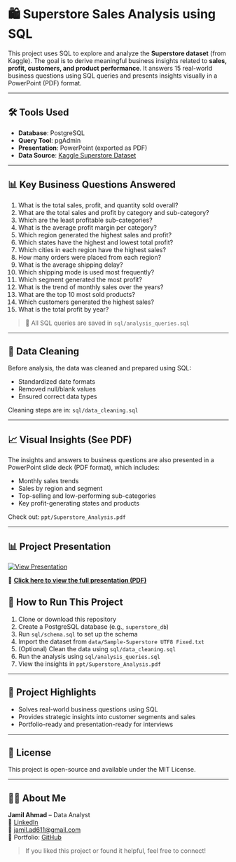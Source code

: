 # 🛍️ Superstore Sales Analysis using SQL

This project uses SQL to explore and analyze the **Superstore dataset** (from Kaggle). The goal is to derive meaningful business insights related to **sales, profit, customers, and product performance**. It answers 15 real-world business questions using SQL queries and presents insights visually in a PowerPoint (PDF) format.

---

## 🛠️ Tools Used

- **Database**: PostgreSQL  
- **Query Tool**: pgAdmin  
- **Presentation**: PowerPoint (exported as PDF)  
- **Data Source**: [Kaggle Superstore Dataset](https://www.kaggle.com/datasets/vivek468/superstore-dataset-final)

---

## 📊 Key Business Questions Answered

1. What is the total sales, profit, and quantity sold overall?
2. What are the total sales and profit by category and sub-category?
3. Which are the least profitable sub-categories?
4. What is the average profit margin per category?
5. Which region generated the highest sales and profit?
6. Which states have the highest and lowest total profit?
7. Which cities in each region have the highest sales?
8. How many orders were placed from each region?
9. What is the average shipping delay?
10. Which shipping mode is used most frequently?
11. Which segment generated the most profit?
12. What is the trend of monthly sales over the years?
13. What are the top 10 most sold products?
14. Which customers generated the highest sales?
15. What is the total profit by year?

> 📁 All SQL queries are saved in `sql/analysis_queries.sql`

---

## 🧼 Data Cleaning

Before analysis, the data was cleaned and prepared using SQL:
- Standardized date formats
- Removed null/blank values
- Ensured correct data types

Cleaning steps are in: `sql/data_cleaning.sql`

---

## 📈 Visual Insights (See PDF)

The insights and answers to business questions are also presented in a PowerPoint slide deck (PDF format), which includes:
- Monthly sales trends
- Sales by region and segment
- Top-selling and low-performing sub-categories
- Key profit-generating states and products

Check out: `ppt/Superstore_Analysis.pdf`

---

## 📊 Project Presentation

[![View Presentation](ppt/preview-slide.png)](ppt/Superstore_Analysis.pdf)

📄 **[Click here to view the full presentation (PDF)](ppt/Superstore_Analysis.pdf)**

## 📌 How to Run This Project

1. Clone or download this repository  
2. Create a PostgreSQL database (e.g., `superstore_db`)  
3. Run `sql/schema.sql` to set up the schema  
4. Import the dataset from `data/Sample-Superstore UTF8 Fixed.txt`  
5. (Optional) Clean the data using `sql/data_cleaning.sql`  
6. Run the analysis using `sql/analysis_queries.sql`  
7. View the insights in `ppt/Superstore_Analysis.pdf`

---

## 📢 Project Highlights

- Solves real-world business questions using SQL  
- Provides strategic insights into customer segments and sales  
- Portfolio-ready and presentation-ready for interviews  

---

## 📄 License

This project is open-source and available under the MIT License.

---

## 🙋‍♂️ About Me

**Jamil Ahmad** – Data Analyst  
🔗 [LinkedIn](https://www.linkedin.com/in/jamil611)  
📧 jamil.ad611@gmail.com  
📁 Portfolio: [GitHub](https://github.com/jamil611)

> If you liked this project or found it helpful, feel free to connect!